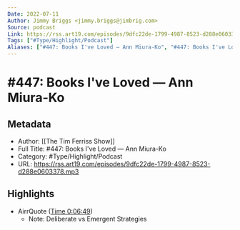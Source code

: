 ```yaml
---
Date: 2022-07-11
Author: Jimmy Briggs <jimmy.briggs@jimbrig.com>
Source: podcast
Link: https://rss.art19.com/episodes/9dfc22de-1799-4987-8523-d288e0603378.mp3
Tags: ["#Type/Highlight/Podcast"]
Aliases: ["#447: Books I've Loved — Ann Miura-Ko", "#447: Books I've Loved — Ann Miura-Ko"]
---
```

# #447: Books I've Loved — Ann Miura-Ko

## Metadata
- Author: [[The Tim Ferriss Show]]
- Full Title: #447: Books I've Loved — Ann Miura-Ko
- Category: #Type/Highlight/Podcast
- URL: https://rss.art19.com/episodes/9dfc22de-1799-4987-8523-d288e0603378.mp3

## Highlights
- AirrQuote ([Time 0:06:49](https://www.airr.io/quote/5f372471a7c7e03c3099a882))
    - Note: Deliberate vs Emergent Strategies
